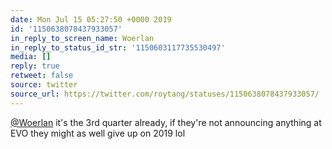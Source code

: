 ```yaml
---
date: Mon Jul 15 05:27:50 +0000 2019
id: '1150638078437933057'
in_reply_to_screen_name: Woerlan
in_reply_to_status_id_str: '1150603117735530497'
media: []
reply: true
retweet: false
source: twitter
source_url: https://twitter.com/roytang/statuses/1150638078437933057/
---
```


[@Woerlan](https://twitter.com/Woerlan/) it's the 3rd quarter already, if they're not announcing anything at EVO they might as well give up on 2019 lol